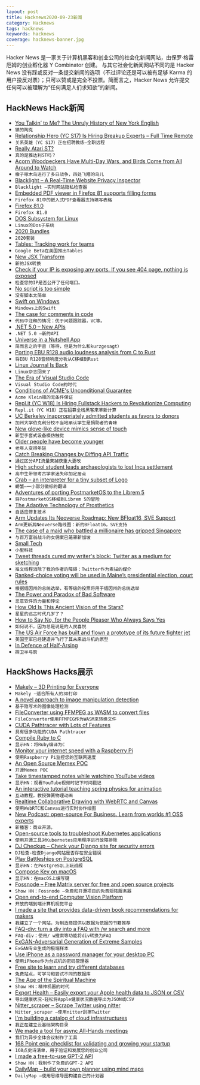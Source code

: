 ```yaml
---
layout: post
title: Hacknews2020-09-23新闻
category: Hacknews
tags: hacknews
keywords: hacknews
coverage: hacknews-banner.jpg
---
```


Hacker News 是一家关于计算机黑客和创业公司的社会化新闻网站，由保罗·格雷厄姆的创业孵化器 Y Combinator 创建。
与其它社会化新闻网站不同的是 Hacker News 没有踩或反对一条提交新闻的选项（不过评论还是可以被有足够 Karma 的用户投反对票）；只可以赞或是完全不投票。简而言之，Hacker News 允许提交任何可以被理解为“任何满足人们求知欲”的新闻。

## HackNews Hack新闻


- [You Talkin’ to Me? The Unruly History of New York English](https://literaryreview.co.uk/tawk-of-the-town)
- `镇的陶克`
- [Relationship Hero (YC S17) Is Hiring Breakup Experts – Full Time Remote](https://relationshiphero.com/careers?role=coach)
- `关系英雄（YC S17）正在招聘教练–全职远程`
- [Really Atari ST?](http://www.os2museum.com/wp/really-atari-st/)
- `真的是雅达利ST吗？`
- [Acorn Woodpeckers Have Multi-Day Wars, and Birds Come from All Around to Watch](https://www.atlasobscura.com/articles/acrorn-woodpecker-wars)
- `橡子啄木鸟进行了多日战争，四处飞翔的鸟儿`
- [Blacklight – A Real-Time Website Privacy Inspector](https://themarkup.org/blacklight/)
- `Blacklight –实时网站隐私检查器`
- [Embedded PDF viewer in Firefox 81 supports filling forms](https://support.mozilla.org/en-US/kb/view-pdf-files-firefox-or-choose-another-viewer)
- `Firefox 81中的嵌入式PDF查看器支持填写表格`
- [Firefox 81.0](https://www.mozilla.org/en-US/firefox/81.0/releasenotes/)
- `Firefox 81.0`
- [DOS Subsystem for Linux](https://github.com/charliesome/doslinux)
- `Linux的Dos子系统`
- [2020 Bundles](https://stratechery.com/2020/2020-bundles/)
- `2020套装`
- [Tables: Tracking work for teams](https://blog.google/technology/area-120/tables/)
- `Google Beta在美国推出Tables`
- [New JSX Transform](https://reactjs.org/blog/2020/09/22/introducing-the-new-jsx-transform.html)
- `新的JSX转换`
- [Check if your IP is exposing any ports. If you see 404 page, nothing is exposed](https://me.shodan.io/)
- `检查您的IP是否公开了任何端口。`
- [No script is too simple](https://nicolasbouliane.com/blog/no-script-is-too-simple)
- `没有脚本太简单`
- [Swift on Windows](https://swift.org/blog/swift-on-windows/)
- `Windows上的Swift`
- [The case for comments in code](https://notes.eatonphil.com/the-case-for-comments-in-code.html)
- `代码中注释的情况：优于问题跟踪器，VC等。`
- [.NET 5.0 – New APIs](https://blog.ndepend.com/top-10-net-5-0-new-apis/)
- `.NET 5.0 –新的API`
- [Universe in a Nutshell App](https://shop-us.kurzgesagt.org/products/universe-in-a-nutshell-app)
- `简而言之的宇宙（等待，但是为什么和kurzgesagt）`
- [Porting EBU R128 audio loudness analysis from C to Rust](https://coaxion.net/blog/2020/09/porting-ebu-r128-audio-loudness-analysis-from-c-to-rust/)
- `将EBU R128音频响度分析从C移植到Rust`
- [Linux Journal Is Back](https://www.linuxjournal.com/content/linux-journal-back)
- `Linux杂志回来了`
- [The Era of Visual Studio Code](https://blog.robenkleene.com/2020/09/21/the-era-of-visual-studio-code/)
- `Visual Studio Code的时代`
- [Conditions of ACME's Unconditional Guarantee](https://www.kleinbottle.com/guarantee.htm)
- `Acme Klein瓶的无条件保证`
- [Repl.it (YC W18) Is Hiring Fullstack Hackers to Revolutionize Computing](https://repl.it/site/jobs)
- `Repl.it（YC W18）正在招募全栈黑客来革新计算`
- [UC Berkeley inappropriately admitted students as favors to donors](https://www.auditor.ca.gov/reports/2019-113/sections.html#section1)
- `加州大学伯克利分校不当地承认学生是捐助者的青睐`
- [New glove-like device mimics sense of touch](https://newsroom.unsw.edu.au/news/science-tech/new-glove-device-mimics-sense-touch)
- `新型手套式设备模仿触觉`
- [Older people have become younger](https://www.jyu.fi/en/current/archive/2020/09/older-people-have-become-younger-physical-and-cognitive-function-have-improved-meaningfully-in-30-years)
- `老年人变得年轻`
- [Catch Breaking Changes by Diffing API Traffic](https://www.akitasoftware.com/blog/2020/9/22/faster-better-earlier-catch-breaking-changes-by-diffing-api-behavior)
- `通过区分API流量来捕获重大更改`
- [High school student leads archaeologists to lost Inca settlement](https://www.theartnewspaper.com/news/high-school-student-leads-archaeologists-to-lost-inca-settlement)
- `高中生带领考古学家迷失印加定居点`
- [Crab – an interpreter for a tiny subset of Logo](http://beyondloom.com/crab)
- `螃蟹–一小部分徽标的翻译`
- [Adventures of porting PostmarketOS to the Librem 5](https://puri.sm/posts/adventures-of-porting-postmarketos-to-the-librem-5/)
- `将PostmarketOS移植到Librem 5的冒险`
- [The Adaptive Technology of Prosthetics](https://www.newamerica.org/weekly/adaptive-technology-prosthetics/)
- `自适应修复技术`
- [Arm Updates Its Neoverse Roadmap: New BFloat16, SVE Support](https://fuse.wikichip.org/news/4564/arm-updates-its-neoverse-roadmap-new-bfloat16-sve-support/)
- `Arm更新其Neoverse路线图：新的BFloat16，SVE支持`
- [The case of a maid who battled a millionaire has gripped Singapore](https://www.bbc.com/news/world-asia-54174598)
- `与百万富翁战斗的女佣案已笼罩新加坡`
- [Small Tech](https://scattered-thoughts.net/writing/small-tech/)
- `小型科技`
- [Tweet threads cured my writer's block: Twitter as a medium for sketching](https://www.geoffreylitt.com/2020/09/21/twitter-and-media-for-sketching.html)
- `推文线程消除了我的作者的障碍：Twitter作为素描的媒介`
- [Ranked-choice voting will be used in Maine’s presidential election, court rules](https://bangordailynews.com/2020/09/22/politics/ranked-choice-voting-will-be-used-in-maines-presidential-election-high-court-rules/)
- `根据缅因州的总统选举，有等级的投票将用于缅因州的总统选举`
- [The Power and Paradox of Bad Software](https://www.wired.com/story/power-paradox-bad-software/)
- `恶意软件的力量和悖论`
- [How Old Is This Ancient Vision of the Stars?](https://www.nytimes.com/2020/09/13/science/nebra-sky-disk.html)
- `星星的远古时代几岁了？`
- [How to Say No, for the People Pleaser Who Always Says Yes](https://www.npr.org/2020/09/15/913207918/how-to-say-no-for-the-people-pleaser-who-always-says-yes)
- `如何说不，因为总是说是的人民喜悦`
- [The US Air Force has built and flown a prototype of its future fighter jet](https://www.defensenews.com/breaking-news/2020/09/15/the-us-air-force-has-built-and-flown-a-mysterious-full-scale-prototype-of-its-future-fighter-jet/)
- `美国空军已经建造并飞行了其未来战斗机的原型`
- [In Defence of Half-Arsing](https://drmaciver.substack.com/p/in-defence-of-half-arsing)
- `捍卫半弓箭`


## HackShows Hacks展示

- [ Makely – 3D Printing for Everyone](https://makely.me)
- `Makely –适合所有人的3D打印`
- [ A novel approach to image manipulation detection](https://github.com/dennis-tra/image-stego)
- `基于隐写术的图像处理检测`
- [ FileConverter using FFMPEG as WASM to convert files](https://fileconverter.digital/)
- `FileConverter使用FFMPEG作为WASM来转换文件`
- [ CUDA Pathtracer with Lots of Features](https://github.com/jan-van-bergen/GPU-Pathtracer)
- `具有很多功能的CUDA Pathtracer`
- [ Compile Ruby to C](https://github.com/agrafix/rubyspeed)
- `显示HN：将Ruby编译为C`
- [ Monitor your internet speed with a Raspberry Pi](https://perryizgr8.github.io/raspberry-pi/2020/09/20/monitoring-speed-rpi.html)
- `使用Raspberry Pi监控您的互联网速度`
- [ An Open Source Memex POC](http://steveliu.co/memex)
- `开源Memex POC`
- [ Take timestamped notes while watching YouTube videos](https://annotate.tv)
- `显示HN：观看YouTube视频时记下时间戳记`
- [ An interactive tutorial teaching spring physics for animation](https://joshwcomeau.com/animation/a-friendly-introduction-to-spring-physics/)
- `互动教程，教授弹簧物理动画`
- [ Realtime Collaborative Drawing with WebRTC and Canvas](https://github.com/nyxtom/drawing-webrtc)
- `使用WebRTC和Canvas进行实时协作绘图`
- [ New Podcast: open-source For Business. Learn from worlds #1 OSS experts](https://podcasts.apple.com/us/podcast/open-source-for-business/id1525973271)
- `新播客：商业开源。`
- [ Open-source tools to troubleshoot Kubernetes applications](https://troubleshoot.sh/)
- `使用开源工具对Kubernetes应用程序进行故障排除`
- [ DJ Checkup – Check your Django site for security errors](https://djcheckup.com/)
- `DJ检查-检查Django网站是否存在安全错误`
- [ Play Battleships on PostgreSQL](https://github.com/Firemoon777/sql-battleships)
- `显示HN：在PostgreSQL上玩战舰`
- [ Compose Key on macOS](https://github.com/Granitosaurus/macos-compose)
- `显示HN：在macOS上编写键`
- [ Fossnode – Free Matrix server for free and open source projects](https://element.fossnode.net)
- `Show HN：Fossnode –免费和开源项目的免费矩阵服务器`
- [ Open end-to-end Computer Vision Platform](https://picsellia.com/)
- `开放的端到端计算机视觉平台`
- [ I made a site that provides data-driven book recommendations for makers](https://makerreads.com/)
- `我建立了一个网站，为制造商提供以数据为依据的书籍推荐`
- [ FAQ-div: turn a div into a FAQ with /w search and more](https://faq-div.com/)
- `FAQ-div：使用/ w搜索等功能将div转换为FAQ`
- [ ExGAN-Adversarial Generation of Extreme Samples](https://github.com/Stream-AD/exgan)
- `ExGAN专业生成的极端样本`
- [ Use iPhone as a password manager for your desktop PC](https://outercorner.com/blog/2020/09/your-secrets-now-on-windows/)
- `使用iPhone作为台式机的密码管理器`
- [ Free site to learn and try different databases](https://learndatabases.dev/)
- `免费站点，可学习和尝试不同的数据库`
- [ The Age of the Spiritual Machine](https://spirals.blog/articles/our-new-species-pt-1/)
- `Show HN：精神机器的时代`
- [ Export Health – Easily export your Apple health data to JSON or CSV](https://exporthealth.app/)
- `导出健康状况-轻松将Apple健康状况数据导出为JSON或CSV`
- [ Nitter_scraper – Scrape Twitter using nitter](https://github.com/dgnsrekt/nitter_scraper.git)
- `Nitter_scraper –使用nitter刮擦Twitter`
- [ I'm building a catalog of cloud infrastructures](https://scaffold.sh)
- `我正在建立云基础架构目录`
- [ We made a tool for async All-Hands meetings](item?id=24552878)
- `我们为异步全体会议制作了工具`
- [ 168 Point epic checklist for validating and growing your startup](https://www.remoteworkly.co/the-ultimate-startup-checklist)
- `168点史诗清单，用于验证和发展您的创业公司`
- [ I made a free-to-use GPT-2 API](https://www.booste.io/pretrained-models)
- `Show HN：我制作了免费的GPT-2 API`
- [ DailyMap – build your own planner using mind maps](https://www.dailymap.app/)
- `DailyMap –使用思维导图构建自己的计划器`

